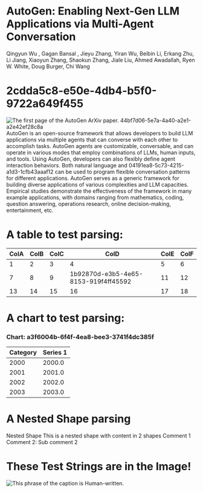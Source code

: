 <!-- Slide number: 1 -->
# AutoGen: Enabling Next-Gen LLM Applications via Multi-Agent Conversation
Qingyun Wu , Gagan Bansal , Jieyu Zhang, Yiran Wu, Beibin Li, Erkang Zhu, Li Jiang, Xiaoyun Zhang, Shaokun Zhang, Jiale Liu, Ahmed Awadallah, Ryen W. White, Doug Burger, Chi Wang

<!-- Slide number: 2 -->
# 2cdda5c8-e50e-4db4-b5f0-9722a649f455

![The first page of the AutoGen ArXiv paper. 44bf7d06-5e7a-4a40-a2e1-a2e42ef28c8a](Picture4.jpg)
AutoGen is an open-source framework that allows developers to build LLM applications via multiple agents that can converse with each other to accomplish tasks. AutoGen agents are customizable, conversable, and can operate in various modes that employ combinations of LLMs, human inputs, and tools. Using AutoGen, developers can also flexibly define agent interaction behaviors. Both natural language and 04191ea8-5c73-4215-a1d3-1cfb43aaaf12 can be used to program flexible conversation patterns for different applications. AutoGen serves as a generic framework for building diverse applications of various complexities and LLM capacities. Empirical studies demonstrate the effectiveness of the framework in many example applications, with domains ranging from mathematics, coding, question answering, operations research, online decision-making, entertainment, etc.

<!-- Slide number: 3 -->
# A table to test parsing:
| ColA | ColB | ColC | ColD | ColE | ColF |
| --- | --- | --- | --- | --- | --- |
| 1 | 2 | 3 | 4 | 5 | 6 |
| 7 | 8 | 9 | 1b92870d-e3b5-4e65-8153-919f4ff45592 | 11 | 12 |
| 13 | 14 | 15 | 16 | 17 | 18 |

<!-- Slide number: 4 -->
# A chart to test parsing:

### Chart: a3f6004b-6f4f-4ea8-bee3-3741f4dc385f

| Category | Series 1 |
|---|---|
| 2000 | 2000.0 |
| 2001 | 2001.0 |
| 2002 | 2002.0 |
| 2003 | 2003.0 |

<!-- Slide number: 5 -->
# A Nested Shape parsing
Nested Shape
This is a nested shape with content in 2 shapes
Comment 1
Comment 2:
Sub comment 2

<!-- Slide number: 6 -->
# These Test Strings are in the Image!

![This phrase of the caption is Human-written.](Picture4.jpg)